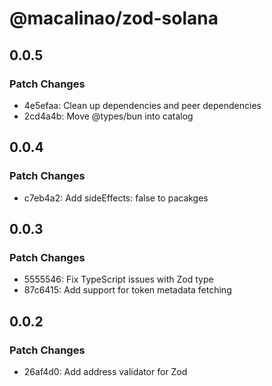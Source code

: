 # @macalinao/zod-solana

## 0.0.5

### Patch Changes

- 4e5efaa: Clean up dependencies and peer dependencies
- 2cd4a4b: Move @types/bun into catalog

## 0.0.4

### Patch Changes

- c7eb4a2: Add sideEffects: false to pacakges

## 0.0.3

### Patch Changes

- 5555546: Fix TypeScript issues with Zod type
- 87c6415: Add support for token metadata fetching

## 0.0.2

### Patch Changes

- 26af4d0: Add address validator for Zod
